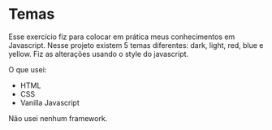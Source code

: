 # Temas

Esse exercício fiz para colocar em prática meus conhecimentos em Javascript. 
Nesse projeto existem 5 temas diferentes: dark, light, red, blue e yellow. 
Fiz as alterações usando o style do javascript. 

O que usei:
- HTML
- CSS
- Vanilla Javascript

Não usei nenhum framework. 
